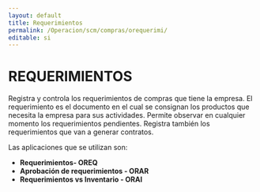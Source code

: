 ```yaml
---
layout: default
title: Requerimientos
permalink: /Operacion/scm/compras/orequerimi/
editable: si
---
```


# REQUERIMIENTOS  

Registra y controla los requerimientos de compras que tiene la empresa. El requerimiento es el documento en el cual se consignan los productos que necesita la empresa para sus actividades.  Permite observar en cualquier momento los requerimientos pendientes.  Registra también los requerimientos que van a generar contratos.  

Las aplicaciones que se utilizan son:  

* **Requerimientos- OREQ**  
* **Aprobación de requerimientos - ORAR**  
* **Requerimientos vs Inventario - ORAI**

